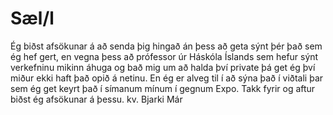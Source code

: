 # Sæl/l
Ég biðst afsökunar á að senda þig hingað án þess að geta sýnt þér það sem ég hef gert, en vegna þess að prófessor úr Háskóla Íslands sem hefur sýnt verkefninu mikinn áhuga og bað mig um að halda því private þá get ég því miður ekki haft það opið á netinu.
En ég er alveg til í að sýna það í viðtali þar sem ég get keyrt það í símanum mínum í gegnum Expo.
Takk fyrir og aftur biðst ég afsökunar á þessu.
kv. Bjarki Már
